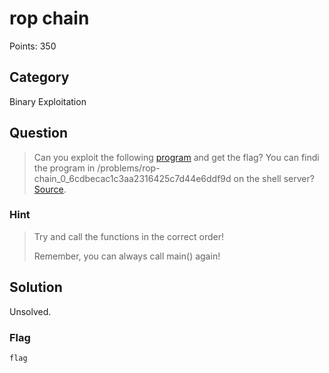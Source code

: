 # rop chain
Points: 350

## Category
Binary Exploitation

## Question
>Can you exploit the following [program](files/rop) and get the flag? You can findi the program in /problems/rop-chain_0_6cdbecac1c3aa2316425c7d44e6ddf9d on the shell server? [Source](files/rop.c). 

### Hint
>Try and call the functions in the correct order!
>
>Remember, you can always call main() again!

## Solution
Unsolved.

### Flag
`flag`
